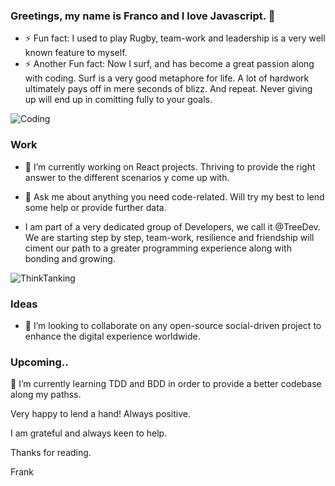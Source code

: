 

### Greetings, my name is Franco and I love Javascript. 👋

- ⚡ Fun fact: I used to play Rugby, team-work and leadership is a very well known feature to myself.
 - ⚡ Another Fun fact: Now I surf, and has become a great passion along with coding. Surf is a very good metaphore for life. A lot of hardwork ultimately pays off in mere seconds of blizz. And repeat. Never giving up will end up in comitting fully to your goals. 
 
 
 ![Coding](https://hackernoon.com/hn-images/1*KbC-gUATfgCAHLos0n-Bqg.gif)
 
 
 ### Work
 
 - 🔭 I’m currently working on React projects. Thriving to provide the right answer to the different scenarios y come up with.
 
 - 💬 Ask me about anything you need code-related. Will try my best to lend some help or provide further data.
 
 - I am part of a very dedicated group of Developers, we call it @TreeDev. We are starting step by step, team-work, resilience and friendship will ciment our path to a greater programming experience along with bonding and growing.
 
  ![ThinkTanking](https://i.pinimg.com/originals/6f/e9/c9/6fe9c93c5a7ec01ec3dbbe8c70c9df29.gif)

 
 ### Ideas
 - 👯 I’m looking to collaborate on any open-source social-driven project to enhance the digital experience worldwide.
 
 
 ### Upcoming..
 
  🌱 I’m currently learning TDD and BDD in order to provide a better codebase along my pathss.

  Very happy to lend a hand! Always positive.

  I am grateful and always keen to help.

  Thanks for reading.

  Frank

<!--
**sammartfrank/sammartfrank** is a ✨ _special_ ✨ repository because its `README.md` (this file) appears on your GitHub profile.

Here are some ideas to get you started:

- 🔭 I’m currently working on ...
- 🌱 I’m currently learning ...
- 👯 I’m looking to collaborate on ...
- 🤔 I’m looking for help with ...
- 💬 Ask me about ...
- 📫 How to reach me: ...
- 😄 Pronouns: ...
- ⚡ Fun fact: ...
-->
